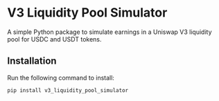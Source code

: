 # V3 Liquidity Pool Simulator

A simple Python package to simulate earnings in a Uniswap V3 liquidity pool for USDC and USDT tokens.

## Installation

Run the following command to install:

```bash
pip install v3_liquidity_pool_simulator
